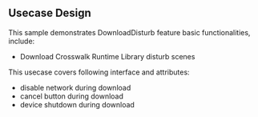 ## Usecase Design

This sample demonstrates DownloadDisturb feature basic functionalities, include:

* Download Crosswalk Runtime Library disturb scenes 

This usecase covers following interface and attributes:

* disable network during download
* cancel button during download
* device shutdown during download
